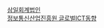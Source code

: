 [삼일회계법인](https://www.pwc.com/kr/ko/insights.html)  
[정보통신산업진흥원 글로벌ICT동향](https://www.globalict.kr)  
